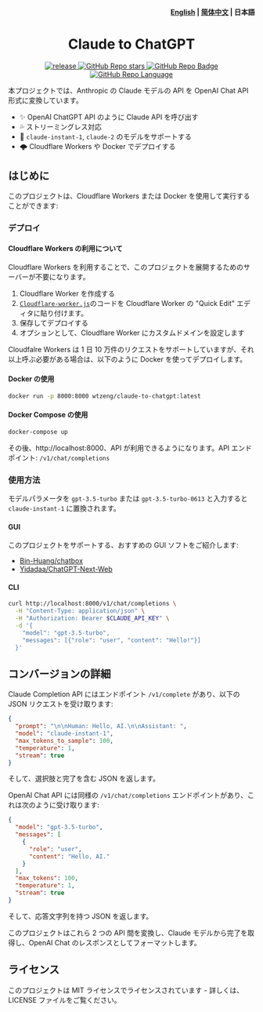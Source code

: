 <h4 align="right">
  <a href="https://github.com/jtsang4/claude-to-chatgpt">English</a> | <a href="https://github.com/jtsang4/claude-to-chatgpt/blob/main/README_CN.md">简体中文</a> | <strong>日本語</strong>
</h4>

<div>
  <h1 align="center">Claude to ChatGPT</h1>
  <p align="center">
    <a href="https://github.com/jtsang4/claude-to-chatgpt/releases" target="_blank">
        <img src="https://github.com/jtsang4/claude-to-chatgpt/actions/workflows/docker.yaml/badge.svg" alt="release">
    </a>
    <a href="https://github.com/jtsang4/claude-to-chatgpt/releases">
        <img alt="GitHub Repo stars" src="https://img.shields.io/github/stars/jtsang4/claude-to-chatgpt?style=flat">
    </a>
    <a href="https://github.com/jtsang4/claude-to-chatgpt/releases">
        <img alt="GitHub Repo Badge" src="https://img.shields.io/badge/anthropic-claude-orange?style=flat">
    </a>
    <a href="https://github.com/jtsang4/claude-to-chatgpt/releases">
        <img alt="GitHub Repo Language" src="https://img.shields.io/badge/langurage-js/py-brightgreen?style=flat&color=blue">
    </a>
  </p>
</div>

本プロジェクトでは、Anthropic の Claude モデルの API を OpenAI Chat API 形式に変換しています。

- ✨ OpenAI ChatGPT API のように Claude API を呼び出す
- 💦 ストリーミングレス対応
- 🐻 `claude-instant-1`, `claude-2` のモデルをサポートする
- 🌩️ Cloudflare Workers や Docker でデプロイする

## はじめに

このプロジェクトは、Cloudflare Workers または Docker を使用して実行することができます:

### デプロイ

#### Cloudflare Workers の利用について

Cloudflare Workers を利用することで、このプロジェクトを展開するためのサーバーが不要になります。

1. Cloudflare Worker を作成する
2. [`Cloudflare-worker.js`](https://github.com/jtsang4/claude-to-chatgpt/blob/main/cloudflare-worker.js)のコードを Cloudflare Worker の "Quick Edit" エディタに貼り付けます。
3. 保存してデプロイする
4. オプションとして、Cloudflare Worker にカスタムドメインを設定します

Cloudfalre Workers は 1 日 10 万件のリクエストをサポートしていますが、それ以上呼ぶ必要がある場合は、以下のように Docker を使ってデプロイします。

#### Docker の使用

```bash
docker run -p 8000:8000 wtzeng/claude-to-chatgpt:latest
```

#### Docker Compose の使用

```bash
docker-compose up
```

その後、http://localhost:8000、API が利用できるようになります。API エンドポイント: `/v1/chat/completions`

### 使用方法

モデルパラメータを `gpt-3.5-turbo` または `gpt-3.5-turbo-0613` と入力すると `claude-instant-1` に置換されます。

#### GUI

このプロジェクトをサポートする、おすすめの GUI ソフトをご紹介します:

- [Bin-Huang/chatbox](https://github.com/Bin-Huang/chatbox)
- [Yidadaa/ChatGPT-Next-Web](https://github.com/Yidadaa/ChatGPT-Next-Web)

#### CLI

```bash
curl http://localhost:8000/v1/chat/completions \
  -H "Content-Type: application/json" \
  -H "Authorization: Bearer $CLAUDE_API_KEY" \
  -d '{
    "model": "gpt-3.5-turbo",
    "messages": [{"role": "user", "content": "Hello!"}]
  }'
```

## コンバージョンの詳細

Claude Completion API にはエンドポイント `/v1/complete` があり、以下の JSON リクエストを受け取ります:

```json
{
  "prompt": "\n\nHuman: Hello, AI.\n\nAssistant: ",
  "model": "claude-instant-1",
  "max_tokens_to_sample": 100,
  "temperature": 1,
  "stream": true
}
```

そして、選択肢と完了を含む JSON を返します。

OpenAI Chat API には同様の `/v1/chat/completions` エンドポイントがあり、これは次のように受け取ります:

```json
{
  "model": "gpt-3.5-turbo",
  "messages": [
    {
      "role": "user",
      "content": "Hello, AI."
    }
  ],
  "max_tokens": 100,
  "temperature": 1,
  "stream": true
}
```

そして、応答文字列を持つ JSON を返します。

このプロジェクトはこれら 2 つの API 間を変換し、Claude モデルから完了を取得し、OpenAI Chat のレスポンスとしてフォーマットします。

## ライセンス

このプロジェクトは MIT ライセンスでライセンスされています - 詳しくは、LICENSE ファイルをご覧ください。

